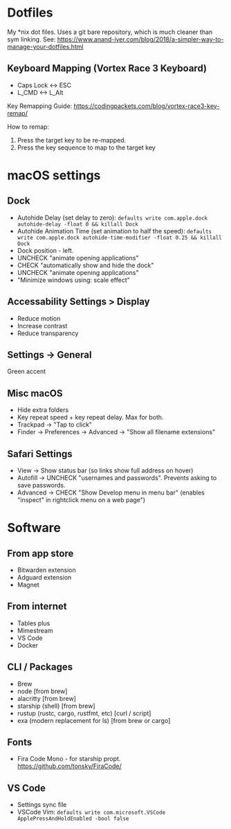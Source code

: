 # Dotfiles
My *nix dot files. Uses a git bare repository, which is much cleaner than sym linking. See: https://www.anand-iyer.com/blog/2018/a-simpler-way-to-manage-your-dotfiles.html

## Keyboard Mapping (Vortex Race 3 Keyboard)
- Caps Lock <-> ESC
- L_CMD <-> L_Alt

Key Remapping Guide: https://codingpackets.com/blog/vortex-race3-key-remap/

How to remap:
1. Press the target key to be re-mapped.
2. Press the key sequence to map to the target key

# macOS settings

## Dock
- Autohide Delay (set delay to zero): `defaults write com.apple.dock autohide-delay -float 0 && killall Dock`
- Autohide Animation Time (set animation to half the speed): `defaults write com.apple.dock autohide-time-modifier -float 0.25 && killall Dock`
- Dock position - left. 
- UNCHECK "animate opening applications"
- CHECK "automatically show and hide the dock"
- UNCHECK "animate opening applications"
- "Minimize windows using: scale effect"

## Accessability Settings > Display
- Reduce motion
- Increase contrast
- Reduce transparency

## Settings -> General
Green accent

## Misc macOS
- Hide extra folders
- Key repeat speed + key repeat delay. Max for both.
- Trackpad -> "Tap to click"
- Finder -> Preferences -> Advanced -> "Show all filename extensions"

## Safari Settings
- View -> Show status bar (so links show full address on hover)
- Autofill -> UNCHECK "usernames and passwords". Prevents asking to save passwords.
- Advanced -> CHECK "Show Develop menu in menu bar" (enables "inspect" in rightclick menu on a web page")

# Software

## From app store
- Bitwarden extension
- Adguard extension
- Magnet

## From internet
- Tables plus
- Mimestream
- VS Code
- Docker

## CLI / Packages
- Brew
- node [from brew]
- alacritty [from brew]
- starship (shell) [from brew]
- rustup (rustc, cargo, rustfmt, etc) [curl / script]
- exa (modern replacement for ls) [from brew or cargo]

## Fonts
- Fira Code Mono - for starship propt. https://github.com/tonsky/FiraCode/

## VS Code
- Settings sync file
- VSCode Vim: `defaults write com.microsoft.VSCode ApplePressAndHoldEnabled -bool false`
